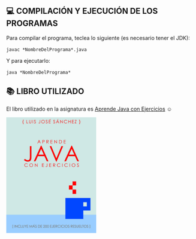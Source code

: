 ## :computer: COMPILACIÓN Y EJECUCIÓN DE LOS PROGRAMAS

Para compilar el programa, teclea lo siguiente (es necesario tener el JDK):

```console
javac *NombreDelPrograma*.java
```

Y para ejecutarlo:
```console
java *NombreDelPrograma*
```

## :books: LIBRO UTILIZADO

El libro utilizado en la asignatura es [Aprende Java con Ejercicios](https://leanpub.com/aprendejava) :relaxed:

<img src="imagenes/aprendejava.jpeg" width="240px">
